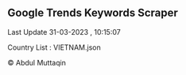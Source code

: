 

## Google Trends Keywords Scraper 
 
Last Update 31-03-2023 , 10:15:07

Country List :
VIETNAM.json



© Abdul Muttaqin 
